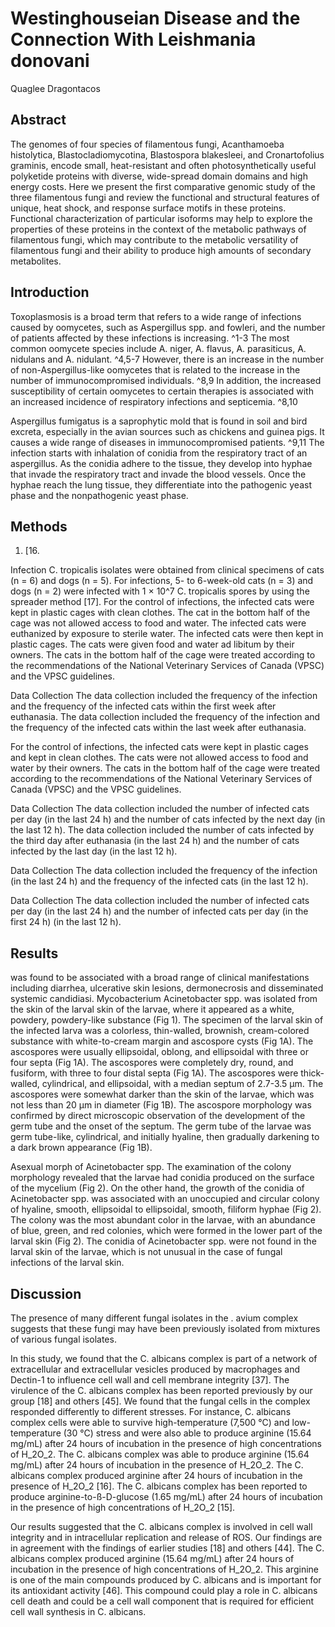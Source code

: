 # Westinghouseian Disease and the Connection With Leishmania donovani
Quaglee Dragontacos


## Abstract
The genomes of four species of filamentous fungi, Acanthamoeba histolytica, Blastocladiomycotina, Blastospora blakesleei, and Cronartofolius graminis, encode small, heat-resistant and often photosynthetically useful polyketide proteins with diverse, wide-spread domain domains and high energy costs. Here we present the first comparative genomic study of the three filamentous fungi and review the functional and structural features of unique, heat shock, and response surface motifs in these proteins. Functional characterization of particular isoforms may help to explore the properties of these proteins in the context of the metabolic pathways of filamentous fungi, which may contribute to the metabolic versatility of filamentous fungi and their ability to produce high amounts of secondary metabolites.


## Introduction
Toxoplasmosis is a broad term that refers to a wide range of infections caused by oomycetes, such as Aspergillus spp. and fowleri, and the number of patients affected by these infections is increasing. ^1-3 The most common oomycete species include A. niger, A. flavus, A. parasiticus, A. nidulans and A. nidulant. ^4,5-7 However, there is an increase in the number of non-Aspergillus-like oomycetes that is related to the increase in the number of immunocompromised individuals. ^8,9 In addition, the increased susceptibility of certain oomycetes to certain therapies is associated with an increased incidence of respiratory infections and septicemia. ^8,10

Aspergillus fumigatus is a saprophytic mold that is found in soil and bird excreta, especially in the avian sources such as chickens and guinea pigs. It causes a wide range of diseases in immunocompromised patients. ^9,11 The infection starts with inhalation of conidia from the respiratory tract of an aspergillus. As the conidia adhere to the tissue, they develop into hyphae that invade the respiratory tract and invade the blood vessels. Once the hyphae reach the lung tissue, they differentiate into the pathogenic yeast phase and the nonpathogenic yeast phase.


## Methods
1) [16.

Infection
C. tropicalis isolates were obtained from clinical specimens of cats (n = 6) and dogs (n = 5). For infections, 5- to 6-week-old cats (n = 3) and dogs (n = 2) were infected with 1 × 10^7 C. tropicalis spores by using the spreader method [17]. For the control of infections, the infected cats were kept in plastic cages with clean clothes. The cat in the bottom half of the cage was not allowed access to food and water. The infected cats were euthanized by exposure to sterile water. The infected cats were then kept in plastic cages. The cats were given food and water ad libitum by their owners. The cats in the bottom half of the cage were treated according to the recommendations of the National Veterinary Services of Canada (VPSC) and the VPSC guidelines.

Data Collection
The data collection included the frequency of the infection and the frequency of the infected cats within the first week after euthanasia. The data collection included the frequency of the infection and the frequency of the infected cats within the last week after euthanasia.

For the control of infections, the infected cats were kept in plastic cages and kept in clean clothes. The cats were not allowed access to food and water by their owners. The cats in the bottom half of the cage were treated according to the recommendations of the National Veterinary Services of Canada (VPSC) and the VPSC guidelines.

Data Collection
The data collection included the number of infected cats per day (in the last 24 h) and the number of cats infected by the next day (in the last 12 h). The data collection included the number of cats infected by the third day after euthanasia (in the last 24 h) and the number of cats infected by the last day (in the last 12 h).

Data Collection
The data collection included the frequency of the infection (in the last 24 h) and the frequency of the infected cats (in the last 12 h).

Data Collection
The data collection included the number of infected cats per day (in the last 24 h) and the number of infected cats per day (in the first 24 h) (in the last 12 h).


## Results
was found to be associated with a broad range of clinical manifestations including diarrhea, ulcerative skin lesions, dermonecrosis and disseminated systemic candidiasi. Mycobacterium Acinetobacter spp. was isolated from the skin of the larval skin of the larvae, where it appeared as a white, powdery, powdery-like substance (Fig 1). The specimen of the larval skin of the infected larva was a colorless, thin-walled, brownish, cream-colored substance with white-to-cream margin and ascospore cysts (Fig 1A). The ascospores were usually ellipsoidal, oblong, and ellipsoidal with three or four septa (Fig 1A). The ascospores were completely dry, round, and fusiform, with three to four distal septa (Fig 1A). The ascospores were thick-walled, cylindrical, and ellipsoidal, with a median septum of 2.7-3.5 µm. The ascospores were somewhat darker than the skin of the larvae, which was not less than 20 µm in diameter (Fig 1B). The ascospore morphology was confirmed by direct microscopic observation of the development of the germ tube and the onset of the septum. The germ tube of the larvae was germ tube-like, cylindrical, and initially hyaline, then gradually darkening to a dark brown appearance (Fig 1B).

Asexual morph of Acinetobacter spp.
The examination of the colony morphology revealed that the larvae had conidia produced on the surface of the mycelium (Fig 2). On the other hand, the growth of the conidia of Acinetobacter spp. was associated with an unoccupied and circular colony of hyaline, smooth, ellipsoidal to ellipsoidal, smooth, filiform hyphae (Fig 2). The colony was the most abundant color in the larvae, with an abundance of blue, green, and red colonies, which were formed in the lower part of the larval skin (Fig 2). The conidia of Acinetobacter spp. were not found in the larval skin of the larvae, which is not unusual in the case of fungal infections of the larval skin.


## Discussion
The presence of many different fungal isolates in the . avium complex suggests that these fungi may have been previously isolated from mixtures of various fungal isolates.

In this study, we found that the C. albicans complex is part of a network of extracellular and extracellular vesicles produced by macrophages and Dectin-1 to influence cell wall and cell membrane integrity [37]. The virulence of the C. albicans complex has been reported previously by our group [18] and others [45]. We found that the fungal cells in the complex responded differently to different stresses. For instance, C. albicans complex cells were able to survive high-temperature (7,500 °C) and low-temperature (30 °C) stress and were also able to produce arginine (15.64 mg/mL) after 24 hours of incubation in the presence of high concentrations of H_2O_2. The C. albicans complex was able to produce arginine (15.64 mg/mL) after 24 hours of incubation in the presence of H_2O_2. The C. albicans complex produced arginine after 24 hours of incubation in the presence of H_2O_2 [16]. The C. albicans complex has been reported to produce arginine-to-ß-D-glucose (1.65 mg/mL) after 24 hours of incubation in the presence of high concentrations of H_2O_2 [15].

Our results suggested that the C. albicans complex is involved in cell wall integrity and in intracellular replication and release of ROS. Our findings are in agreement with the findings of earlier studies [18] and others [44]. The C. albicans complex produced arginine (15.64 mg/mL) after 24 hours of incubation in the presence of high concentrations of H_2O_2. This arginine is one of the main compounds produced by C. albicans and is important for its antioxidant activity [46]. This compound could play a role in C. albicans cell death and could be a cell wall component that is required for efficient cell wall synthesis in C. albicans.
